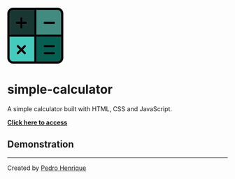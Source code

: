 ![icon](./public/images/icon@0,25x.png)

# simple-calculator

A simple calculator built with HTML, CSS and JavaScript.

**[Click here to access](https://pedro-henrique-sb.github.io/simple-calculator/)**

## Demonstration

---

Created by [Pedro Henrique](https://github.com/pedro-henrique-sb)

